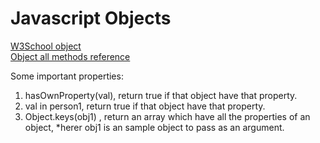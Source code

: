 # Javascript Objects  
[W3School object](https://www.w3schools.com/js/js_object_definition.asp)  
[Object all methods reference](https://www.w3schools.com/js/js_object_es5.asp)  

Some important properties:  
1. hasOwnProperty(val), return true if that object have that property.
2. val in person1, return true if that object have that property.
3. Object.keys(obj1) , return an array which have all the properties of an object, *herer obj1 is an sample object to pass as an argument.
